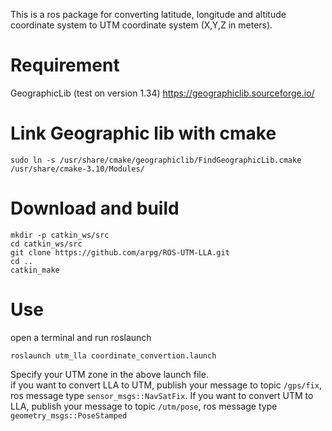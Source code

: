 This is a ros package for converting latitude, longitude and altitude coordinate system to UTM coordinate system (X,Y,Z in meters).
# Requirement
GeographicLib (test on version 1.34)
https://geographiclib.sourceforge.io/
# Link Geographic lib with cmake
```
sudo ln -s /usr/share/cmake/geographiclib/FindGeographicLib.cmake /usr/share/cmake-3.10/Modules/
```

# Download and build
```
mkdir -p catkin_ws/src
cd catkin_ws/src 
git clone https://github.com/arpg/ROS-UTM-LLA.git
cd ..
catkin_make
```

# Use
open a terminal and run roslaunch
```
roslaunch utm_lla coordinate_convertion.launch
```
Specify your UTM zone in the above launch file.  
if you want to convert LLA to UTM, publish your message to topic `/gps/fix`, ros message type `sensor_msgs::NavSatFix`. If you want to convert UTM to LLA, publish your message to topic `/utm/pose`, ros message type `geometry_msgs::PoseStamped`
